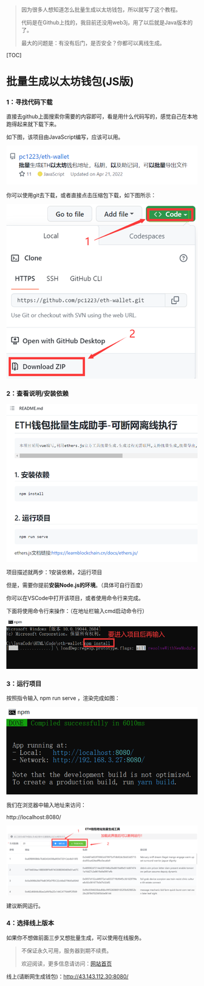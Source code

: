 > 因为很多人想知道怎么批量生成以太坊钱包，所以就写了这个教程。
>
> 代码是在Github上找的，我目前还没用web3j，用了以后就是Java版本的了。
>
> 最大的问题是：有没有后门，是否安全？你都可以离线生成。

[TOC]

# 批量生成以太坊钱包(JS版)

### 1：寻找代码下载

直接去github上面搜索你需要的内容即可，看是用什么代码写的，感觉自己在本地跑得起来就下载下来。

如下图，该项目由JavaScript编写，应该可以用。

![](../../../img/2023/3/2/1.png)

你可以使用git去下载，或者直接点击压缩包下载，如下图所示：

![](../../../img/2023/3/2/3.png)



### 2：查看说明/安装依赖



![](../../../img/2023/3/2/2.png)

项目描述就两步：1安装依赖，2运行项目

但是，需要你提前**安装Node.js的环境**。（具体可自行百度）

你可以在VSCode中打开该项目，或者使用命令行来完成。

下面将使用命令行来操作：（在地址栏输入cmd启动命令行）

![](../../../img/2023/3/2/4.png)

### 3：运行项目

按照指令输入 npm run serve ，渲染完成如图：

![](../../../img/2023/3/2/5.png)

我们在浏览器中输入地址来访问：

http://localhost:8080/

![](../../../img/2023/3/2/6.png)

建议断网运行。

### 4：选择线上版本

如果你不想做前面三步又想批量生成，可以使用在线服务。

> 不保证永久可用，服务器到期不续费。
>
> 欢迎阅读，更多信息请访问：[网站首页](../../../index.html)

线上(请断网生成钱包)：http://43.143.112.30:8080/